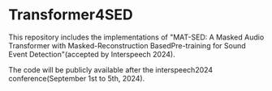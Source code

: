 # Transformer4SED
This repository includes the implementations of "MAT-SED: A Masked Audio Transformer with Masked-Reconstruction BasedPre-training for Sound Event Detection"(accepted by Interspeech 2024).

The code will be publicly available after the interspeech2024 conference(September 1st to 5th, 2024).
